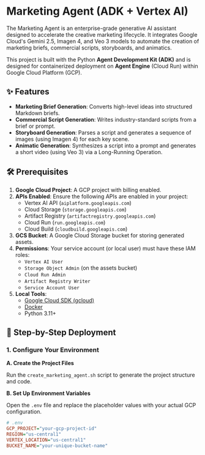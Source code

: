# Marketing Agent (ADK + Vertex AI)

The Marketing Agent is an enterprise-grade generative AI assistant designed to accelerate the creative marketing lifecycle. It integrates Google Cloud's Gemini 2.5, Imagen 4, and Veo 3 models to automate the creation of marketing briefs, commercial scripts, storyboards, and animatics.

This project is built with the Python **Agent Development Kit (ADK)** and is designed for containerized deployment on **Agent Engine** (Cloud Run) within Google Cloud Platform (GCP).

## ✨ Features

* **Marketing Brief Generation**: Converts high-level ideas into structured Markdown briefs.
* **Commercial Script Generation**: Writes industry-standard scripts from a brief or prompt.
* **Storyboard Generation**: Parses a script and generates a sequence of images (using Imagen 4) for each key scene.
* **Animatic Generation**: Synthesizes a script into a prompt and generates a short video (using Veo 3) via a Long-Running Operation.

## 🛠️ Prerequisites

1.  **Google Cloud Project**: A GCP project with billing enabled.
2.  **APIs Enabled**: Ensure the following APIs are enabled in your project:
    * Vertex AI API (`aiplatform.googleapis.com`)
    * Cloud Storage (`storage.googleapis.com`)
    * Artifact Registry (`artifactregistry.googleapis.com`)
    * Cloud Run (`run.googleapis.com`)
    * Cloud Build (`cloudbuild.googleapis.com`)
3.  **GCS Bucket**: A Google Cloud Storage bucket for storing generated assets.
4.  **Permissions**: Your service account (or local user) must have these IAM roles:
    * `Vertex AI User`
    * `Storage Object Admin` (on the assets bucket)
    * `Cloud Run Admin`
    * `Artifact Registry Writer`
    * `Service Account User`
5.  **Local Tools**:
    * [Google Cloud SDK (gcloud)](https://cloud.google.com/sdk/install)
    * [Docker](https://www.docker.com/products/docker-desktop/)
    * Python 3.11+

## 🚀 Step-by-Step Deployment

### 1. Configure Your Environment

**A. Create the Project Files**

Run the `create_marketing_agent.sh` script to generate the project structure and code.

**B. Set Up Environment Variables**

Open the `.env` file and replace the placeholder values with your actual GCP configuration.

```ini
# .env
GCP_PROJECT="your-gcp-project-id"
REGION="us-central1"
VERTEX_LOCATION="us-central1"
BUCKET_NAME="your-unique-bucket-name"

